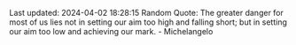 Last updated: 2024-04-02 18:28:15
Random Quote: The greater danger for most of us lies not in setting our aim too high and falling short; but in setting our aim too low and achieving our mark. - Michelangelo